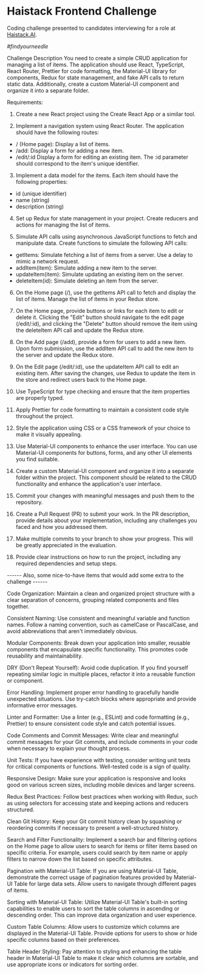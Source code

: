 # Haistack Frontend Challenge

Coding challenge presented to candidates interviewing for a role at [Haistack.AI](https://www.linkedin.com/company/haistack/).

_#findyourneedle_

Challenge Description
You need to create a simple CRUD application for managing a list of items. The application should use React, TypeScript, React Router, Prettier for code formatting, the Material-UI library for components, Redux for state management, and fake API calls to return static data. Additionally, create a custom Material-UI component and organize it into a separate folder.

Requirements:
1. Create a new React project using the Create React App or a similar tool.

2. Implement a navigation system using React Router. The application should have the following routes:

- / (Home page): Display a list of items.
- /add: Display a form for adding a new item.
- /edit/:id Display a form for editing an existing item. The :id parameter should correspond to the item's unique identifier.

3. Implement a data model for the items. Each item should have the following properties:

- id (unique identifier)
- name (string)
- description (string)

4. Set up Redux for state management in your project. Create reducers and actions for managing the list of items.

5. Simulate API calls using asynchronous JavaScript functions to fetch and manipulate data. Create functions to simulate the following API calls:

- getItems: Simulate fetching a list of items from a server. Use a delay to mimic a network request.
- addItem(item): Simulate adding a new item to the server.
- updateItem(item): Simulate updating an existing item on the server.
- deleteItem(id): Simulate deleting an item from the server.

6. On the Home page (/), use the getItems API call to fetch and display the list of items. Manage the list of items in your Redux store.

7. On the Home page, provide buttons or links for each item to edit or delete it. Clicking the "Edit" button should navigate to the edit page (/edit/:id), and clicking the "Delete" button should remove the item using the deleteItem API call and update the Redux store.

8. On the Add page (/add), provide a form for users to add a new item. Upon form submission, use the addItem API call to add the new item to the server and update the Redux store.

9. On the Edit page (/edit/:id), use the updateItem API call to edit an existing item. After saving the changes, use Redux to update the item in the store and redirect users back to the Home page.

10. Use TypeScript for type checking and ensure that the item properties are properly typed.

11. Apply Prettier for code formatting to maintain a consistent code style throughout the project.

12. Style the application using CSS or a CSS framework of your choice to make it visually appealing.

13. Use Material-UI components to enhance the user interface. You can use Material-UI components for buttons, forms, and any other UI elements you find suitable.

14. Create a custom Material-UI component and organize it into a separate folder within the project. This component should be related to the CRUD functionality and enhance the application's user interface.

15. Commit your changes with meaningful messages and push them to the repository.

16. Create a Pull Request (PR) to submit your work. In the PR description, provide details about your implementation, including any challenges you faced and how you addressed them.

17. Make multiple commits to your branch to show your progress. This will be greatly appreciated in the evaluation.

18. Provide clear instructions on how to run the project, including any required dependencies and setup steps.

------ Also, some nice-to-have items that would add some extra to the challenge ------

Code Organization: Maintain a clean and organized project structure with a clear separation of concerns, grouping related components and files together.

Consistent Naming: Use consistent and meaningful variable and function names. Follow a naming convention, such as camelCase or PascalCase, and avoid abbreviations that aren't immediately obvious.

Modular Components: Break down your application into smaller, reusable components that encapsulate specific functionality. This promotes code reusability and maintainability.

DRY (Don't Repeat Yourself): Avoid code duplication. If you find yourself repeating similar logic in multiple places, refactor it into a reusable function or component.

Error Handling: Implement proper error handling to gracefully handle unexpected situations. Use try-catch blocks where appropriate and provide informative error messages.

Linter and Formatter: Use a linter (e.g., ESLint) and code formatting (e.g., Prettier) to ensure consistent code style and catch potential issues.

Code Comments and Commit Messages: Write clear and meaningful commit messages for your Git commits, and include comments in your code when necessary to explain your thought process.

Unit Tests: If you have experience with testing, consider writing unit tests for critical components or functions. Well-tested code is a sign of quality.

Responsive Design: Make sure your application is responsive and looks good on various screen sizes, including mobile devices and larger screens.

Redux Best Practices: Follow best practices when working with Redux, such as using selectors for accessing state and keeping actions and reducers structured.

Clean Git History: Keep your Git commit history clean by squashing or reordering commits if necessary to present a well-structured history.

Search and Filter Functionality: Implement a search bar and filtering options on the Home page to allow users to search for items or filter items based on specific criteria. For example, users could search by item name or apply filters to narrow down the list based on specific attributes.

Pagination with Material-UI Table: If you are using Material-UI Table, demonstrate the correct usage of pagination features provided by Material-UI Table for large data sets. Allow users to navigate through different pages of items.

Sorting with Material-UI Table: Utilize Material-UI Table's built-in sorting capabilities to enable users to sort the table columns in ascending or descending order. This can improve data organization and user experience.

Custom Table Columns: Allow users to customize which columns are displayed in the Material-UI Table. Provide options for users to show or hide specific columns based on their preferences.

Table Header Styling: Pay attention to styling and enhancing the table header in Material-UI Table to make it clear which columns are sortable, and use appropriate icons or indicators for sorting order.
